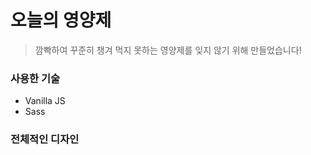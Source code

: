 # 오늘의 영양제
> 깜빡하여 꾸준히 챙겨 먹지 못하는 영양제를 잊지 않기 위해 만들었습니다!  


### 사용한 기술
* Vanilla JS
* Sass

### 전체적인 디자인
